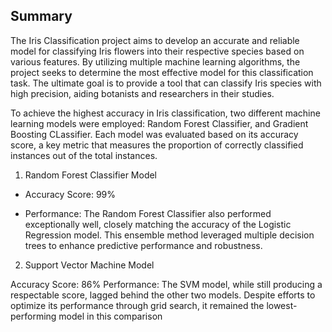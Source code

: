 ## Summary

The Iris Classification project aims to develop an accurate and reliable model for classifying Iris flowers into their respective species based on various features. By utilizing multiple machine learning algorithms, the project seeks to determine the most effective model for this classification task. The ultimate goal is to provide a tool that can classify Iris species with high precision, aiding botanists and researchers in their studies.

To achieve the highest accuracy in Iris classification, two different machine learning models were employed: Random Forest Classifier, and Gradient Boosting CLassifier. Each model was evaluated based on its accuracy score, a key metric that measures the proportion of correctly classified instances out of the total instances.

1. Random Forest Classifier Model

* Accuracy Score: 99%

* Performance: The Random Forest Classifier also performed exceptionally well, closely matching the accuracy of the Logistic Regression model. This ensemble method leveraged multiple decision trees to enhance predictive performance and robustness.

2. Support Vector Machine Model

Accuracy Score: 86%
Performance: The SVM model, while still producing a respectable score, lagged behind the other two models. Despite efforts to optimize its performance through grid search, it remained the lowest-performing model in this comparison


